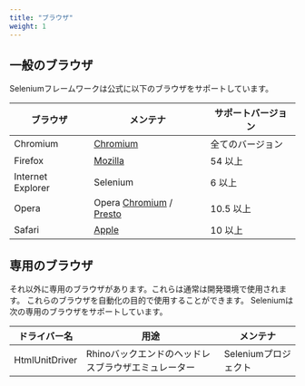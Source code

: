 ```yaml
---
title: "ブラウザ"
weight: 1
---
```



## 一般のブラウザ

Seleniumフレームワークは公式に以下のブラウザをサポートしています。

| ブラウザ | メンテナ | サポートバージョン |
| -------- | ---------- | ------------------ |
| Chromium | [Chromium](//sites.google.com/a/chromium.org/chromedriver/) | 全てのバージョン |
| Firefox | [Mozilla](//github.com/mozilla/geckodriver/) | 54 以上 |
| Internet Explorer | Selenium | 6 以上 |
| Opera | Opera [Chromium](//github.com/operasoftware/operachromiumdriver/) / [Presto](//github.com/operasoftware/operaprestodriver) | 10.5 以上 |
| Safari | [Apple](//webkit.org/blog/6900/webdriver-support-in-safari-10/) | 10 以上 |

## 専用のブラウザ

それ以外に専用のブラウザがあります。これらは通常は開発環境で使用されます。
これらのブラウザを自動化の目的で使用することができます。
Seleniumは次の専用のブラウザをサポートしています。

| ドライバー名 | 用途 | メンテナ |
| -------- | ---------- | ------------------ |
| HtmlUnitDriver | Rhinoバックエンドのヘッドレスブラウザエミュレーター | Seleniumプロジェクト |
